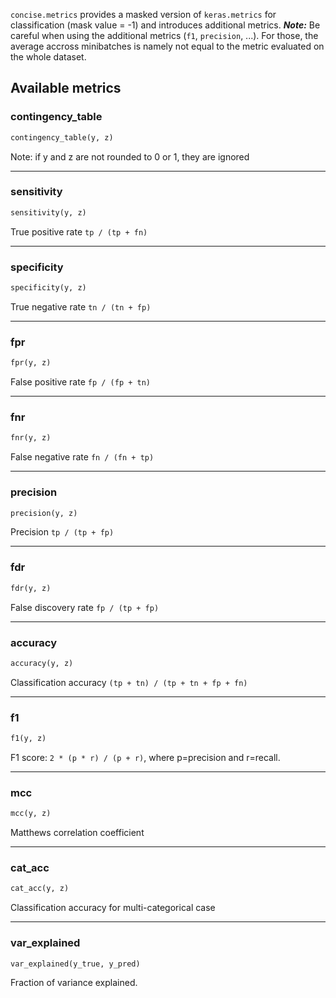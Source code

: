 `concise.metrics` provides a masked version of `keras.metrics` for classification (mask value = -1) and introduces additional metrics. ***Note:*** Be careful when using the additional metrics (`f1`, `precision`, ...). For those, the average accross minibatches is namely not equal to the metric evaluated on the whole dataset.

## Available metrics

### contingency_table


```python
contingency_table(y, z)
```


Note:  if y and z are not rounded to 0 or 1, they are ignored

----

### sensitivity


```python
sensitivity(y, z)
```


True positive rate `tp / (tp + fn)`

----

### specificity


```python
specificity(y, z)
```


True negative rate `tn / (tn + fp)`

----

### fpr


```python
fpr(y, z)
```


False positive rate `fp / (fp + tn)`

----

### fnr


```python
fnr(y, z)
```


False negative rate `fn / (fn + tp)`

----

### precision


```python
precision(y, z)
```


Precision `tp / (tp + fp)`

----

### fdr


```python
fdr(y, z)
```


False discovery rate `fp / (tp + fp)`

----

### accuracy


```python
accuracy(y, z)
```


Classification accuracy `(tp + tn) / (tp + tn + fp + fn)`

----

### f1


```python
f1(y, z)
```


F1 score: `2 * (p * r) / (p + r)`, where p=precision and r=recall.

----

### mcc


```python
mcc(y, z)
```


Matthews correlation coefficient

----

### cat_acc


```python
cat_acc(y, z)
```


Classification accuracy for multi-categorical case

----

### var_explained


```python
var_explained(y_true, y_pred)
```


Fraction of variance explained.


